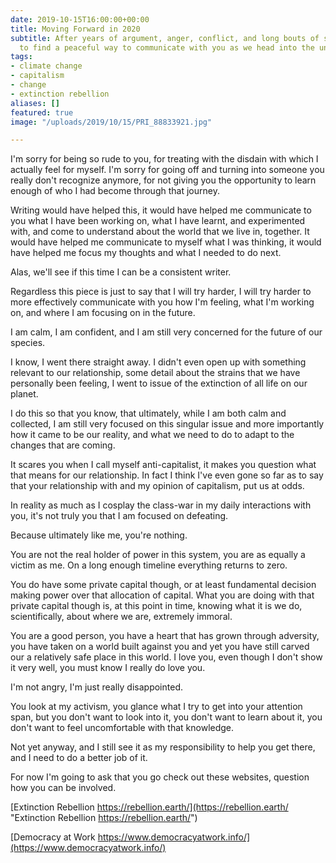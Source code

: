 ```yaml
---
date: 2019-10-15T16:00:00+00:00
title: Moving Forward in 2020
subtitle: After years of argument, anger, conflict, and long bouts of silence, I want
  to find a peaceful way to communicate with you as we head into the unfolding future.
tags:
- climate change
- capitalism
- change
- extinction rebellion
aliases: []
featured: true
image: "/uploads/2019/10/15/PRI_88833921.jpg"

---
```

I'm sorry for being so rude to you, for treating with the disdain with which I actually feel for myself. I'm sorry for going off and turning into someone you really don't recognize anymore, for not giving you the opportunity to learn enough of who I had become through that journey.

Writing would have helped this, it would have helped me communicate to you what I have been working on, what I have learnt, and experimented with, and come to understand about the world that we live in, together. It would have helped me communicate to myself what I was thinking, it would have helped me focus my thoughts and what I needed to do next.

Alas, we'll see if this time I can be a consistent writer.

Regardless this piece is just to say that I will try harder, I will try harder to more effectively communicate with you how I'm feeling, what I'm working on, and where I am focusing on in the future.

I am calm, I am confident, and I am still very concerned for the future of our species.

I know, I went there straight away. I didn't even open up with something relevant to our relationship, some detail about the strains that we have personally been feeling, I went to issue of the extinction of all life on our planet.

I do this so that you know, that ultimately, while I am both calm and collected, I am still very focused on this singular issue and more importantly how it came to be our reality, and what we need to do to adapt to the changes that are coming.

It scares you when I call myself anti-capitalist, it makes you question what that means for our relationship. In fact I think I've even gone so far as to say that your relationship with and my opinion of capitalism, put us at odds.

In reality as much as I cosplay the class-war in my daily interactions with you, it's not truly you that I am focused on defeating.

Because ultimately like me, you're nothing.

You are not the real holder of power in this system, you are as equally a victim as me. On a long enough timeline everything returns to zero.

You do have some private capital though, or at least fundamental decision making power over that allocation of capital. What you are doing with that private capital though is, at this point in time, knowing what it is we do, scientifically, about where we are, extremely immoral.

You are a good person, you have a heart that has grown through adversity, you have taken on a world built against you and yet you have still carved our a relatively safe place in this world. I love you, even though I don't show it very well, you must know I really do love you.

I'm not angry, I'm just really disappointed.

You look at my activism, you glance what I try to get into your attention span, but you don't want to look into it, you don't want to learn about it, you don't want to feel uncomfortable with that knowledge.

Not yet anyway, and I still see it as my responsibility to help you get there, and I need to do a better job of it.

For now I'm going to ask that you go check out these websites, question how you can be involved.

[Extinction Rebellion https://rebellion.earth/](https://rebellion.earth/ "Extinction Rebellion https://rebellion.earth/")

[Democracy at Work https://www.democracyatwork.info/](https://www.democracyatwork.info/)